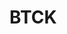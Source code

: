 # BTCK

<!DOCTYPE html>
<html lang="en">
<head>
    <meta charset="UTF-8">
    <meta http-equiv="X-UA-Compatible" content="IE=edge">
    <meta name="viewport" content="width=device-width, initial-scale=1.0">
    <style>
        .content{
            width: 100%;
            height: 1098px;
            
            text-align: center;
            padding: 150px;
            color: red;
        }
        
    </style>
    <title>Document</title>
</head>
<body>
   <div class="content">
      <img src="https://www.google.com/search?q=%E1%BA%A3nh+n%E1%BB%81n+%C4%91%E1%BA%B9p+v%C3%A8+s%C3%A1ch&client=avast&sxsrf=APq-WBtovpVks-qmzxEXEQy4kQ3Z7JbSlA:1650872482294&tbm=isch&source=iu&ictx=1&vet=1&fir=KJYVeR1xzDvtpM%252CVUJtlaNHe4LhEM%252C_%253B_xwE7o3poT7WJM%252CkquBCIkXzjZVgM%252C_%253BYpxAW8enRe2hjM%252CkquBCIkXzjZVgM%252C_%253BeQQ8B4wlPcb14M%252CvHvL2oQE28EpZM%252C_%253B2XB2tJCriUe3KM%252CkquBCIkXzjZVgM%252C_%253Bx2I8rm6-p8cztM%252C_wxz1cHx3oKSqM%252C_%253BQmvgzSoxvQ40mM%252C8cVkyN1k5casrM%252C_%253BWOK8mVCDX37qhM%252C8p8xsxCdSiqYmM%252C_%253BCL6-49Boh__gyM%252CpwkSfJeE0oTxdM%252C_%253BuBg4gDVYk2QnpM%252CV98eUFVL5Xn4vM%252C_%253BUCHixwLOhpQ3vM%252CHBcFwe08Bn3zlM%252C_%253B1kphxpe83xr-KM%252C9Ue2D459EiTeEM%252C_&usg=AI4_-kSsU3rHaQjbxT4x1pdH1I8V5wvvQA&sa=X&ved=2ahUKEwjQmoGf2673AhWpmVYBHRDFCGEQ9QF6BAgfEAE#imgrc=YpxAW8enRe2hjM">
       <h1>SachHay.vn</h1>
       <p> Nơi cung cấp những cuốn sách hay và bổ ích </p>
     LÊ TRẦN ANH TIẾN & PHẠM VĂN TRƯỜNG
   </div>
</body>
</html>
